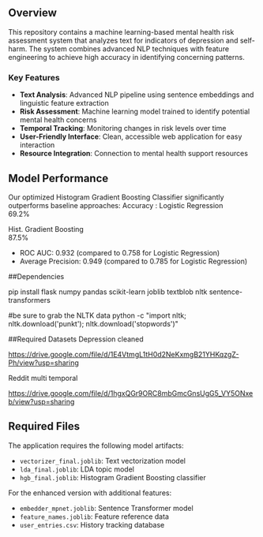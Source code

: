 ## Overview

This repository contains a machine learning-based mental health risk assessment system that analyzes text for indicators of depression and self-harm. The system combines advanced NLP techniques with feature engineering to achieve high accuracy in identifying concerning patterns.

### Key Features

- **Text Analysis**: Advanced NLP pipeline using sentence embeddings and linguistic feature extraction
- **Risk Assessment**: Machine learning model trained to identify potential mental health concerns
- **Temporal Tracking**: Monitoring changes in risk levels over time
- **User-Friendly Interface**: Clean, accessible web application for easy interaction
- **Resource Integration**: Connection to mental health support resources

## Model Performance

Our optimized Histogram Gradient Boosting Classifier significantly outperforms baseline approaches:
Accuracy : 
 Logistic Regression      
 69.2%    
 
 Hist. Gradient Boosting  
 87.5%    

* ROC AUC: 0.932 (compared to 0.758 for Logistic Regression)
* Average Precision: 0.949 (compared to 0.785 for Logistic Regression)

##Dependencies

pip install flask numpy pandas scikit-learn joblib textblob nltk sentence-transformers

#be sure to grab the NLTK data
python -c "import nltk; nltk.download('punkt'); nltk.download('stopwords')"


##Required Datasets
Depression cleaned

https://drive.google.com/file/d/1E4VtmgL1tH0d2NeKxmgB21YHKqzgZ-Ph/view?usp=sharing

Reddit multi temporal

https://drive.google.com/file/d/1hgxQGr9ORC8mbGmcGnsUgG5_VY5ONxeb/view?usp=sharing


## Required Files

The application requires the following model artifacts:

- `vectorizer_final.joblib`: Text vectorization model
- `lda_final.joblib`: LDA topic model
- `hgb_final.joblib`: Histogram Gradient Boosting classifier

For the enhanced version with additional features:
- `embedder_mpnet.joblib`: Sentence Transformer model
- `feature_names.joblib`: Feature reference data
- `user_entries.csv`: History tracking database




 
